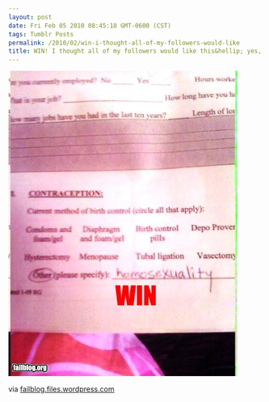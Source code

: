 ```yaml
---
layout: post
date: Fri Feb 05 2010 08:45:18 GMT-0600 (CST)
tags: Tumblr Posts
permalink: /2010/02/win-i-thought-all-of-my-followers-would-like
title: WIN! I thought all of my followers would like this&hellip; yes, all of them!
---
```


![](/public/assets/tumblr/tumblr_kxdibjrnCW1qa4klho1_500.jpg)

via [failblog.files.wordpress.com](http://failblog.files.wordpress.com/2010/02/129097254490440730.jpg)

